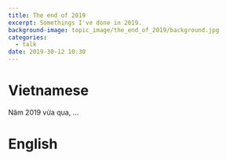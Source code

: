 ```yaml
---
title: The end of 2019
excerpt: Somethings I've done in 2019.
background-image: topic_image/the_end_of_2019/background.jpg
categories:
  - talk
date: 2019-30-12 10:30
---
```



# Vietnamese

Năm 2019 vừa qua, ...

# English